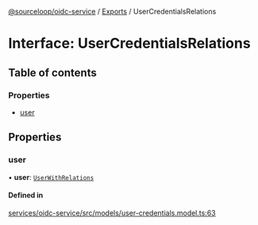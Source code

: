 [@sourceloop/oidc-service](../README.md) / [Exports](../modules.md) / UserCredentialsRelations

# Interface: UserCredentialsRelations

## Table of contents

### Properties

- [user](UserCredentialsRelations.md#user)

## Properties

### user

• **user**: [`UserWithRelations`](../modules.md#userwithrelations)

#### Defined in

[services/oidc-service/src/models/user-credentials.model.ts:63](https://github.com/sourcefuse/loopback4-microservice-catalog/blob/93a7f917/services/oidc-service/src/models/user-credentials.model.ts#L63)
